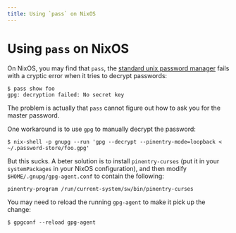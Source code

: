 ```yaml
---
title: Using `pass` on NixOS
---
```


Using `pass` on NixOS
=====================

On NixOS, you may find that `pass`, the [standard unix password
manager](https://www.passwordstore.org/) fails with a cryptic error
when it tries to decrypt passwords:

```
$ pass show foo
gpg: decryption failed: No secret key
```

The problem is actually that `pass` cannot figure out how to ask you
for the master password.

One workaround is to use `gpg` to manually decrypt the password:

```
$ nix-shell -p gnupg --run 'gpg --decrypt --pinentry-mode=loopback < ~/.password-store/foo.gpg'
```

But this sucks.  A beter solution is to install `pinentry-curses` (put
it in your `systemPackages` in your NixOS configuration), and then
modify `$HOME/.gnupg/gpg-agent.conf` to contain the following:

```
pinentry-program /run/current-system/sw/bin/pinentry-curses
```

You may need to reload the running `gpg-agent` to make it pick up the
change:

```
$ gpgconf --reload gpg-agent
```
